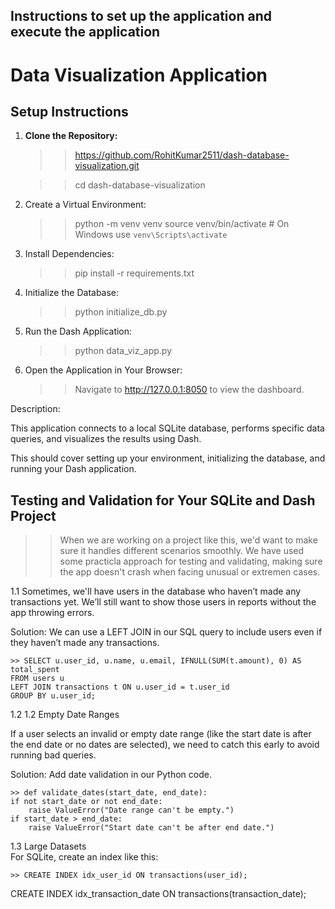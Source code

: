 
## Instructions to set up the application and execute the application
# Data Visualization Application

## Setup Instructions

1. **Clone the Repository:**

   >> https://github.com/RohitKumar2511/dash-database-visualization.git
   
   >> cd dash-database-visualization 

3. Create a Virtual Environment: 

   >> python -m venv venv
   >> source venv/bin/activate  # On Windows use `venv\Scripts\activate`

4. Install Dependencies:

    >> pip install -r requirements.txt

5. Initialize the Database:

    >> python initialize_db.py

6. Run the Dash Application:

    >> python data_viz_app.py

7. Open the Application in Your Browser:

    >> Navigate to http://127.0.0.1:8050 to view the dashboard.


Description: 

This application connects to a local SQLite database, performs specific data queries, and visualizes the results using Dash.


This should cover setting up your environment, initializing the database, and running your Dash application.



## Testing and Validation for Your SQLite and Dash Project

>> When we are working on a project like this, we'd want to make sure it handles different scenarios smoothly. We have used some practicla approach for testing and validating, making sure the app doesn't crash when facing unusual or extremen cases.


1.1 Sometimes, we'll have users in the database who haven’t made any transactions yet. We’ll still want to show those users in reports without the app throwing errors.

Solution: We can use a LEFT JOIN in our SQL query to include users even if they haven’t made any transactions.

    >> SELECT u.user_id, u.name, u.email, IFNULL(SUM(t.amount), 0) AS total_spent
    FROM users u
    LEFT JOIN transactions t ON u.user_id = t.user_id
    GROUP BY u.user_id;

1.2 1.2 Empty Date Ranges

If a user selects an invalid or empty date range (like the start date is after the end date or no dates are selected), we need to catch this early to avoid running bad queries.

Solution: Add date validation in our Python code. 
    
    >> def validate_dates(start_date, end_date):
    if not start_date or not end_date:
        raise ValueError("Date range can't be empty.")
    if start_date > end_date:
        raise ValueError("Start date can't be after end date.")

1.3 Large Datasets  
    For SQLite, create an index like this: 
    
    >> CREATE INDEX idx_user_id ON transactions(user_id);
CREATE INDEX idx_transaction_date ON transactions(transaction_date);


